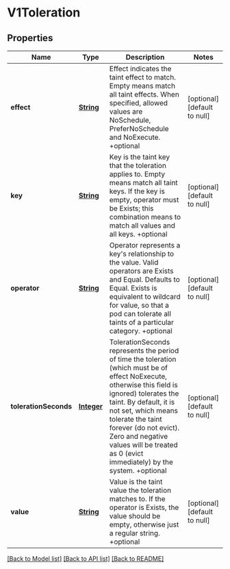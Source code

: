 # V1Toleration
## Properties

Name | Type | Description | Notes
------------ | ------------- | ------------- | -------------
**effect** | [**String**](string.md) | Effect indicates the taint effect to match. Empty means match all taint effects. When specified, allowed values are NoSchedule, PreferNoSchedule and NoExecute. +optional | [optional] [default to null]
**key** | [**String**](string.md) | Key is the taint key that the toleration applies to. Empty means match all taint keys. If the key is empty, operator must be Exists; this combination means to match all values and all keys. +optional | [optional] [default to null]
**operator** | [**String**](string.md) | Operator represents a key&#39;s relationship to the value. Valid operators are Exists and Equal. Defaults to Equal. Exists is equivalent to wildcard for value, so that a pod can tolerate all taints of a particular category. +optional | [optional] [default to null]
**tolerationSeconds** | [**Integer**](integer.md) | TolerationSeconds represents the period of time the toleration (which must be of effect NoExecute, otherwise this field is ignored) tolerates the taint. By default, it is not set, which means tolerate the taint forever (do not evict). Zero and negative values will be treated as 0 (evict immediately) by the system. +optional | [optional] [default to null]
**value** | [**String**](string.md) | Value is the taint value the toleration matches to. If the operator is Exists, the value should be empty, otherwise just a regular string. +optional | [optional] [default to null]

[[Back to Model list]](../README.md#documentation-for-models) [[Back to API list]](../README.md#documentation-for-api-endpoints) [[Back to README]](../README.md)

